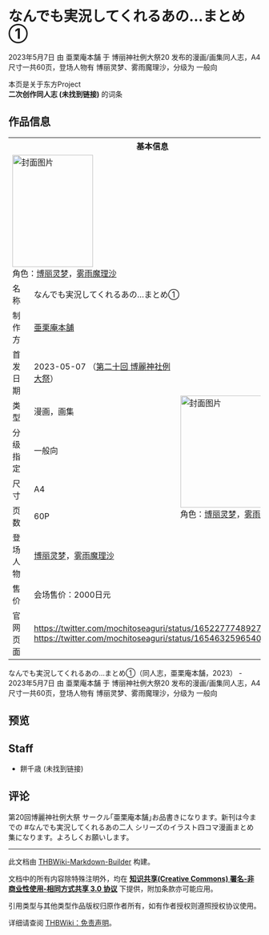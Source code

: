 # なんでも実況してくれるあの…まとめ①

<!-- source html: G:\repos\THBWiki-Markdown-Builder\THBWikiMarkdown\Temp\main\7\70\ns0%3A%E3%81%AA%E3%82%93%E3%81%A7%E3%82%82%E5%AE%9F%E6%B3%81%E3%81%97%E3%81%A6%E3%81%8F%E3%82%8C%E3%82%8B%E3%81%82%E3%81%AE%E2%80%A6%E3%81%BE%E3%81%A8%E3%82%81%E2%91%A0.html -->

2023年5月7日 由 亜栗庵本舗 于 博丽神社例大祭20 发布的漫画/画集同人志，A4尺寸一共60页，登场人物有 博丽灵梦、雾雨魔理沙，分级为 一般向

本页是关于东方Project  
 **二次创作同人志 (未找到链接)** 的词条
## 作品信息

<table><tbody><tr><th colspan="3">基本信息</th></tr><tr><td class="cover-artwork-mobile" colspan="2"><a href="./文件-なんでも実況してくれるあの…まとめ①封面.jpg.md" class="image" title="封面图片"><img alt="封面图片" src="https://upload.thwiki.cc/thumb/5/53/%E3%81%AA%E3%82%93%E3%81%A7%E3%82%82%E5%AE%9F%E6%B3%81%E3%81%97%E3%81%A6%E3%81%8F%E3%82%8C%E3%82%8B%E3%81%82%E3%81%AE%E2%80%A6%E3%81%BE%E3%81%A8%E3%82%81%E2%91%A0%E5%B0%81%E9%9D%A2.jpg/161px-%E3%81%AA%E3%82%93%E3%81%A7%E3%82%82%E5%AE%9F%E6%B3%81%E3%81%97%E3%81%A6%E3%81%8F%E3%82%8C%E3%82%8B%E3%81%82%E3%81%AE%E2%80%A6%E3%81%BE%E3%81%A8%E3%82%81%E2%91%A0%E5%B0%81%E9%9D%A2.jpg" decoding="async" loading="lazy" width="161" height="224" srcset="https://upload.thwiki.cc/thumb/5/53/%E3%81%AA%E3%82%93%E3%81%A7%E3%82%82%E5%AE%9F%E6%B3%81%E3%81%97%E3%81%A6%E3%81%8F%E3%82%8C%E3%82%8B%E3%81%82%E3%81%AE%E2%80%A6%E3%81%BE%E3%81%A8%E3%82%81%E2%91%A0%E5%B0%81%E9%9D%A2.jpg/242px-%E3%81%AA%E3%82%93%E3%81%A7%E3%82%82%E5%AE%9F%E6%B3%81%E3%81%97%E3%81%A6%E3%81%8F%E3%82%8C%E3%82%8B%E3%81%82%E3%81%AE%E2%80%A6%E3%81%BE%E3%81%A8%E3%82%81%E2%91%A0%E5%B0%81%E9%9D%A2.jpg 1.5x, https://upload.thwiki.cc/thumb/5/53/%E3%81%AA%E3%82%93%E3%81%A7%E3%82%82%E5%AE%9F%E6%B3%81%E3%81%97%E3%81%A6%E3%81%8F%E3%82%8C%E3%82%8B%E3%81%82%E3%81%AE%E2%80%A6%E3%81%BE%E3%81%A8%E3%82%81%E2%91%A0%E5%B0%81%E9%9D%A2.jpg/322px-%E3%81%AA%E3%82%93%E3%81%A7%E3%82%82%E5%AE%9F%E6%B3%81%E3%81%97%E3%81%A6%E3%81%8F%E3%82%8C%E3%82%8B%E3%81%82%E3%81%AE%E2%80%A6%E3%81%BE%E3%81%A8%E3%82%81%E2%91%A0%E5%B0%81%E9%9D%A2.jpg 2x" data-file-width="2946" data-file-height="4096"></a><div class="cover-char">角色：<a href="./博丽灵梦.md" title="博丽灵梦">博丽灵梦</a>，<a href="./雾雨魔理沙.md" title="雾雨魔理沙">雾雨魔理沙</a></div></td>
</tr><tr><td class="label">名称</td><td colspan="2"> なんでも実況してくれるあの…まとめ① </td></tr><tr><td class="label">制作方</td><td><a href="./亜栗庵本舗.md" title="亜栗庵本舗">亜栗庵本舗</a></td><td class="cover-artwork" rowspan="8" style="min-width:224px;"><a href="./文件-なんでも実況してくれるあの…まとめ①封面.jpg.md" class="image" title="封面图片"><img alt="封面图片" src="https://upload.thwiki.cc/thumb/5/53/%E3%81%AA%E3%82%93%E3%81%A7%E3%82%82%E5%AE%9F%E6%B3%81%E3%81%97%E3%81%A6%E3%81%8F%E3%82%8C%E3%82%8B%E3%81%82%E3%81%AE%E2%80%A6%E3%81%BE%E3%81%A8%E3%82%81%E2%91%A0%E5%B0%81%E9%9D%A2.jpg/161px-%E3%81%AA%E3%82%93%E3%81%A7%E3%82%82%E5%AE%9F%E6%B3%81%E3%81%97%E3%81%A6%E3%81%8F%E3%82%8C%E3%82%8B%E3%81%82%E3%81%AE%E2%80%A6%E3%81%BE%E3%81%A8%E3%82%81%E2%91%A0%E5%B0%81%E9%9D%A2.jpg" decoding="async" loading="lazy" width="161" height="224" srcset="https://upload.thwiki.cc/thumb/5/53/%E3%81%AA%E3%82%93%E3%81%A7%E3%82%82%E5%AE%9F%E6%B3%81%E3%81%97%E3%81%A6%E3%81%8F%E3%82%8C%E3%82%8B%E3%81%82%E3%81%AE%E2%80%A6%E3%81%BE%E3%81%A8%E3%82%81%E2%91%A0%E5%B0%81%E9%9D%A2.jpg/242px-%E3%81%AA%E3%82%93%E3%81%A7%E3%82%82%E5%AE%9F%E6%B3%81%E3%81%97%E3%81%A6%E3%81%8F%E3%82%8C%E3%82%8B%E3%81%82%E3%81%AE%E2%80%A6%E3%81%BE%E3%81%A8%E3%82%81%E2%91%A0%E5%B0%81%E9%9D%A2.jpg 1.5x, https://upload.thwiki.cc/thumb/5/53/%E3%81%AA%E3%82%93%E3%81%A7%E3%82%82%E5%AE%9F%E6%B3%81%E3%81%97%E3%81%A6%E3%81%8F%E3%82%8C%E3%82%8B%E3%81%82%E3%81%AE%E2%80%A6%E3%81%BE%E3%81%A8%E3%82%81%E2%91%A0%E5%B0%81%E9%9D%A2.jpg/322px-%E3%81%AA%E3%82%93%E3%81%A7%E3%82%82%E5%AE%9F%E6%B3%81%E3%81%97%E3%81%A6%E3%81%8F%E3%82%8C%E3%82%8B%E3%81%82%E3%81%AE%E2%80%A6%E3%81%BE%E3%81%A8%E3%82%81%E2%91%A0%E5%B0%81%E9%9D%A2.jpg 2x" data-file-width="2946" data-file-height="4096"></a><div class="cover-char">角色：<a href="./博丽灵梦.md" title="博丽灵梦">博丽灵梦</a>，<a href="./雾雨魔理沙.md" title="雾雨魔理沙">雾雨魔理沙</a></div></td>
</tr><tr><td class="label">首发日期</td><td>2023-05-07&#160;（<a href="/展会作品列表?e=%E5%8D%9A%E4%B8%BD%E7%A5%9E%E7%A4%BE%E4%BE%8B%E5%A4%A7%E7%A5%AD%2320">第二十回 博麗神社例大祭</a>）</td></tr><tr><td class="label">类型</td><td>漫画，画集</td></tr><tr><td class="label">分级指定</td><td>一般向</td></tr><tr><td class="label">尺寸</td><td>A4</td></tr><tr><td class="label">页数</td><td>60P</td></tr><tr><td class="label">登场人物</td><td><a href="./博丽灵梦.md" title="博丽灵梦">博丽灵梦</a>，<a href="./雾雨魔理沙.md" title="雾雨魔理沙">雾雨魔理沙</a></td></tr><tr><td class="label">售价</td><td>会场售价：2000日元</td></tr>
<tr><td class="label">官网页面</td><td colspan="2"><a rel="nofollow" class="external free" href="https://twitter.com/mochitoseaguri/status/1652277748927438849">https://twitter.com/mochitoseaguri/status/1652277748927438849</a><br><a rel="nofollow" class="external free" href="https://twitter.com/mochitoseaguri/status/1654632596540895237">https://twitter.com/mochitoseaguri/status/1654632596540895237</a></td></tr></tbody></table>

なんでも実況してくれるあの…まとめ①（同人志，亜栗庵本舗，2023） - 2023年5月7日 由 亜栗庵本舗 于 博丽神社例大祭20 发布的漫画/画集同人志，A4尺寸一共60页，登场人物有 博丽灵梦、雾雨魔理沙，分级为 一般向
## 预览
## Staff
- 餅千歳 (未找到链接)

## 评论
  
第20回博麗神社例大祭 サークル｢亜栗庵本舗｣お品書きになります。新刊は今までの #なんでも実況してくれるあの二人  シリーズのイラスト四コマ漫画まとめ集になります。よろしくお願いします。
  
  
  

  





---

此文档由 [THBWiki-Markdown-Builder](https://github.com/Delsin-Yu/THBWiki-Markdown-Builder) 构建。

文档中的所有内容除特殊注明外，均在 [**知识共享(Creative Commons) 署名-非商业性使用-相同方式共享 3.0 协议**](https://creativecommons.org/licenses/by-sa/3.0/deed.zh-hans) 下提供，附加条款亦可能应用。

引用类型与其他类型作品版权归原作者所有，如有作者授权则遵照授权协议使用。

详细请查阅 [THBWiki：免责声明](https://thbwiki.cc/THBWiki:%E5%85%8D%E8%B4%A3%E5%A3%B0%E6%98%8E)。


